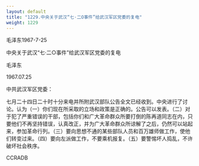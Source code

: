 ```yaml
---
layout: default
title: "1229.中央关于武汉“七·二O事件”给武汉军区党委的复电"
weight: 1229
---
```


毛泽东1967-7-25

中央关于武汉“七·二○事件”给武汉军区党委的复电

毛泽东

1967.07.25

中共武汉军区党委：

七月二十四日二十时十分来电并所附武汉部队公告全文已经收到。中央进行了讨论。认为（一）你们现在所采取的立场和政策是正确的。公告可以发表。（二）对于犯了严重错误的干部，包括你们和广大革命群众所要打倒的陈再道同志在内，只要他们不再坚持错误，认真改正，并为广大革命群众所谅解了之后，仍然可以站起来，参加革命行列。（三）要向思想不通的某些部队人员和百万雄师做工作，使他们转变过来。（四）要向左派做工作，不要乘机报复。（五）要警惕坏人捣乱，不许破坏社会秩序。

CCRADB

